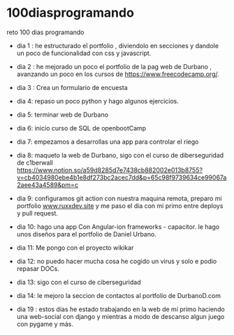 # 100diasprogramando

reto 100 dias programando


- dia 1 : he estructurado el portfolio , diviendolo en secciones y dandole un poco de funcionalidad con css y javascript.

- dia 2 : he mejorado un poco el portfolio de la pag web de Durbano , avanzando un poco en los cursos de https://www.freecodecamp.org/.

- dia 3 : Crea un formulario de encuesta

- dia 4: repaso un poco python y hago algunos ejercicios.

- dia 5: terminar web de Durbano

- dia 6: inicio curso de SQL de openbootCamp

- dia 7: empezamos a desarrollas una app para controlar el riego

- dia 8: maqueto la web de Durbano, sigo con el curso de diberseguridad de c1berwall https://www.notion.so/a59d8285d7e7438cb882002e013b8755?v=cb4034980ebe4b1e8df273bc2acec7dd&p=65c98f9739634ce99067a2aee43a4589&pm=c

- dia 9: configuramos git action con nuestra maquina remota, preparo mi portfolio www.ruxxdev.site y me paso el dia con mi primo entre deploys y pull request.

- dia 10: hago una app Con Angular-ion frameworks - capacitor.  le hago unos diseños para el portfolio de Daniel Urbano.

- dia 11: Me pongo con el proyecto wikikar
  
- dia 12: no puedo hacer mucha cosa he cogido un virus y solo e podio repasar DOCs.

- dia 13: sigo con el curso de ciberseguridad
  
- dia 14: le mejoro la seccion de contactos al portfolio de DurbanoD.com

- dia 19 : estos días he estado trabajando en la web de mi primo haciendo una web-social con django y mientras a modo de descanso algun juego con pygame y más.
